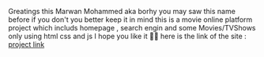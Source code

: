 Greatings this Marwan Mohammed aka borhy you may saw this name before if you don't you better keep it in mind 
this is a movie online platform project which includs homepage , search engin and some Movies/TVShows only using html css and js
I hope you like it 🙏🙏
here is the link of the site :
[project link](https://borhy0.github.io/BorhysProject/index.html)
